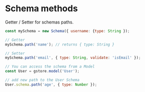 # Schema methods

Getter / Setter for schemas paths.

```js
const mySchema = new Schema({ username: {type: String });

// Getter
mySchema.path('name'); // returns { type: String }

// Setter
mySchema.path('email', { type: String, validate: 'isEmail' });

// You can access the schema from a Model
const User = gstore.model('User');

// add new path to the User Schema
User.schema.path('age', { type: Number });
```

